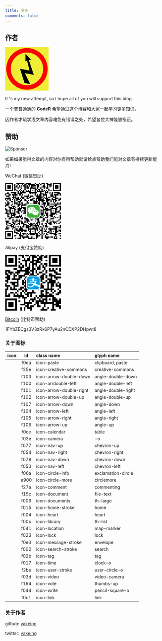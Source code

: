 ```yaml
---
title: 关于
comments: false
---
```


## 作者

<img src="/images/avatar.jpg" title="Yakeing">

It 's my new attempt, so I hope all of you will support this blog.

一个普普通通的 **CodeR** 希望通过这个博客和大家一起学习更多知识。

因作者才疏学浅文章内容难免有错误之处，希望各位大神能够指正。

## 赞助

![Sponsor](https://badge.eu.org/static/Sponsor/f6f8fa?icon=heart&iconcolor=ea4aaa&stroke=d1d9e0&textcolor=555)

如果如果觉得文章的内容对你有所帮助就请给点赞助我们能对文章有持续更新能力!

 WeChat (微信赞助)

 ![WeChat](/images/WeChat.png)

 Alipay (支付宝赞助)

 ![Alipay](/images/Alipay.png)

 [Bitcoin](https://btc.com/1FYbZECgs3V3zRx6P7yAu2nCDXP2DHpwt8) (比特币赞助)

 1FYbZECgs3V3zRx6P7yAu2nCDXP2DHpwt8

### 关于图标

| icon | id | class name | glyph name |
| :----: | :----: | :---- | :---- |
| <i class="icon-paste vm"></i> | f0ea | icon-paste | clipboard, paste |
| <i class="icon-creative-commons vm"></i> | f25e | icon-creative-commons | creative-commons |
| <i class="icon-arrow-double-down vm"></i> | f103 | icon-arrow-double-down | angle-double-down |
| <i class="icon-arrdouble-left vm"></i> | f100 | icon-arrdouble-left | angle-double-left |
| <i class="icon-arrow-double-right vm"></i> | f101 | icon-arrow-double-right | angle-double-right |
| <i class="icon-arrow-double-up vm"></i> | f102 | icon-arrow-double-up | angle-double-up |
| <i class="icon-arrow-down vm"></i> | f107 | icon-arrow-down | angle-down |
| <i class="icon-arrow-left vm"></i> | f104 | icon-arrow-left | angle-left |
| <i class="icon-arrow-right vm"></i> | f105 | icon-arrow-right | angle-right |
| <i class="icon-arrow-up vm"></i> | f106 | icon-arrow-up | angle-up |
| <i class="icon-calendar vm"></i> | f0ce | icon-calendar | table |
| <i class="icon-camera vm"></i> | f03e | icon-camera | -o |
| <i class="icon-nav-up vm"></i> | f077 | icon-nav-up | chevron-up |
| <i class="icon-nav-right vm"></i> | f054 | icon-nav-right | chevron-right |
| <i class="icon-nav-down vm"></i> | f078 | icon-nav-down | chevron-down |
| <i class="icon-nav-left vm"></i> | f053 | icon-nav-left | chevron-left |
| <i class="icon-circle-info vm"></i> | f06a | icon-circle-info | exclamation-circle |
| <i class="icon-circle-more vm"></i> | e900 | icon-circle-more | circlemore |
| <i class="icon-comment vm"></i> | f27a | icon-comment | commenting |
| <i class="icon-document vm"></i> | f15c | icon-document | file-text |
| <i class="icon-documents vm"></i> | f009 | icon-documents | th-large |
| <i class="icon-home-stroke vm"></i> | f015 | icon-home-stroke | home |
| <i class="icon-heart vm"></i> | f004 | icon-heart | heart |
| <i class="icon-library vm"></i> | f00b | icon-library | th-list |
| <i class="icon-location vm"></i> | f041 | icon-location | map-marker |
| <i class="icon-lock vm"></i> | f023 | icon-lock | lock |
| <i class="icon-message-stroke vm"></i> | f0e0 | icon-message-stroke | envelope |
| <i class="icon-search-stroke vm"></i> | f002 | icon-search-stroke | search |
| <i class="icon-tag vm"></i> | f02b | icon-tag | tag |
| <i class="icon-time vm"></i> | f017 | icon-time | clock-o |
| <i class="icon-user-stroke vm"></i> | f2be | icon-user-stroke | user-circle-o |
| <i class="icon-video vm"></i> | f03d | icon-video | video-camera |
| <i class="icon-vote vm"></i> | f164 | icon-vote | thumbs-up |
| <i class="icon-write vm"></i> | f044 | icon-write | pencil-square-o |
| <i class="icon-link vm"></i> | f0c1 | icon-link | link |

### 关于作者

github: [yakeing](https://github.com/yakeing)

twitter: [yakeing](https://twitter.com/yakeing)
